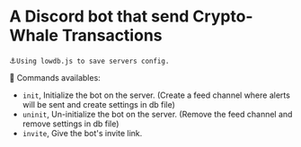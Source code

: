 # A Discord bot that send Crypto-Whale Transactions

:anchor:``Using lowdb.js to save servers config.``

:mega: Commands availables:

- ``init``, Initialize the bot on the server. (Create a feed channel where alerts will be sent and create settings in db file)
- ``uninit``, Un-initialize the bot on the server. (Remove the feed channel and remove settings in db file)
- ``invite``, Give the bot's invite link.
